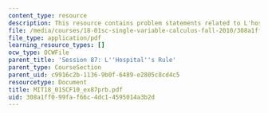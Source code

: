 ```yaml
---
content_type: resource
description: This resource contains problem statements related to L'hospital's rule.
file: /media/courses/18-01sc-single-variable-calculus-fall-2010/308a1ff099faf66c4dc14595014a3b2d_MIT18_01SCF10_ex87prb.pdf
file_type: application/pdf
learning_resource_types: []
ocw_type: OCWFile
parent_title: 'Session 87: L''Hospital''s Rule'
parent_type: CourseSection
parent_uid: c9916c2b-1136-9b0f-6489-e2805c8cd4c5
resourcetype: Document
title: MIT18_01SCF10_ex87prb.pdf
uid: 308a1ff0-99fa-f66c-4dc1-4595014a3b2d
---
```

